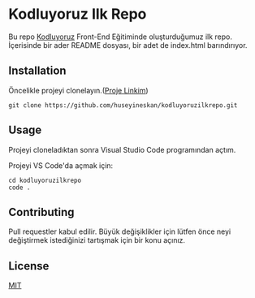 # Kodluyoruz Ilk Repo
Bu repo [Kodluyoruz](https://kodluyoruz.org) Front-End Eğitiminde oluşturduğumuz ilk repo. İçerisinde bir ader README dosyası, bir adet de index.html barındırıyor.

## Installation
Öncelikle projeyi clonelayın.([Proje Linkim](https://github.com/huseyineskan/kodluyoruzilkrepo.git))

```
git clone https://github.com/huseyineskan/kodluyoruzilkrepo.git
```

## Usage
Projeyi cloneladıktan sonra Visual Studio Code programından açtım.

Projeyi VS Code'da açmak için:

```
cd kodluyoruzilkrepo
code .
```

## Contributing
Pull requestler kabul edilir. Büyük değişiklikler için lütfen önce neyi değiştirmek istediğinizi tartışmak için bir konu açınız.

## License
[MIT](https://opensource.org/licenses/MIT)